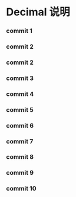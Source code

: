 # Decimal 说明

### commit 1

### commit 2

### commit 2

### commit 3

### commit 4

### commit 5

### commit 6

### commit 7

### commit 8

### commit 9

### commit 10